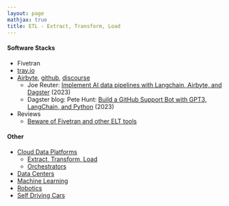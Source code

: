 ```yaml
---
layout: page
mathjax: true
title: ETL - Extract, Transform, Load
---
```

#### Software Stacks
* Fivetran
* [tray.io](https://tray.io/)
* [Airbyte](https://airbyte.com/), [github](https://github.com/airbytehq/airbyte), [discourse](https://discuss.airbyte.io/c/faq/15)
  * Joe Reuter: [Implement AI data pipelines with Langchain, Airbyte, and Dagster](https://airbyte.com/tutorials/implement-ai-data-pipelines-with-langchain-airbyte-and-dagster) (2023)
  * Dagster blog: Pete Hunt: [Build a GitHub Support Bot with GPT3, LangChain, and Python](https://dagster.io/blog/chatgpt-langchain?_gl=1*t5uang*_ga*MTA2MzIwNTQ1OS4xNjg4Mzg1OTUy*_ga_HDBMVFQGBH*MTY4ODM4NTk1Mi4xLjEuMTY4ODM4OTE1Ny4wLjAuMA..) (2023)
* Reviews
  * [Beware of Fivetran and other ELT tools](https://www.reddit.com/r/dataengineering/comments/11xbpjy/beware_of_fivetran_and_other_elt_tools/)

#### Other
* [Cloud Data Platforms](/cloud_data_platforms)
  * [Extract, Transform, Load](/cloud_data_platform/extract_transform_load)
  * [Orchestrators](/cloud_data_platforms/orchestrators)
* [Data Centers](/data_centers)
* [Machine Learning](/machine_learning)
* [Robotics](/robotics)
* [Self Driving Cars](/self_driving_cars)

